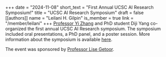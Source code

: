 +++
date = "2024-11-08"
short_text = "First Annual UCSC AI Research Symposium!"
title = "UCSC AI Research Symposium"
draft = false
[[authors]]
    name = "Leilani H. Gilpin"
    is_member = true
    link = "/member/leilani"
+++
[Professor Yi Zhang](/member/yi/) and PhD student Diji Yang co-organized the first annual UCSC AI Research symposium.  The symposium included oral presentations, a PhD panel, and a poster session.  More information about the symposium is available [here](https://sites.google.com/ucsc.edu/ai-student-research-symposium).

The event was sponsored by [Professor Lise Getoor](/member/lise).

